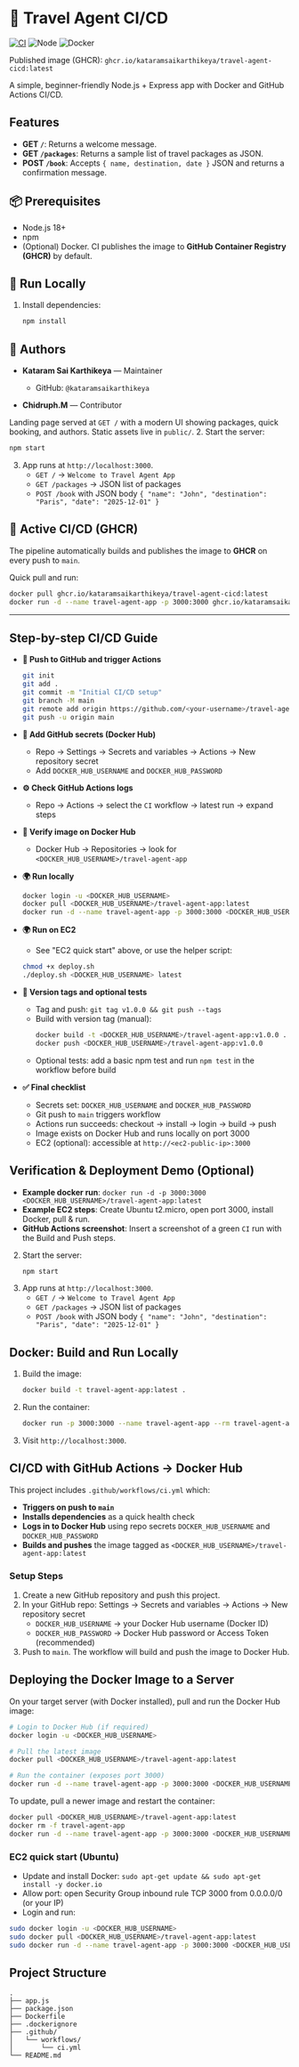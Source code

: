 # 🚀 Travel Agent CI/CD

[![CI](https://github.com/kataramsaikarthikeya/travel-agent-cicd/actions/workflows/ci.yml/badge.svg?branch=main)](https://github.com/kataramsaikarthikeya/travel-agent-cicd/actions/workflows/ci.yml)  ![Node](https://img.shields.io/badge/Node-18.x-339933?logo=node.js&logoColor=white)  ![Docker](https://img.shields.io/badge/Docker-Ready-2496ED?logo=docker&logoColor=white)

Published image (GHCR): `ghcr.io/kataramsaikarthikeya/travel-agent-cicd:latest`

A simple, beginner-friendly Node.js + Express app with Docker and GitHub Actions CI/CD.

## Features
- **GET `/`**: Returns a welcome message.
- **GET `/packages`**: Returns a sample list of travel packages as JSON.
- **POST `/book`**: Accepts `{ name, destination, date }` JSON and returns a confirmation message.

## 📦 Prerequisites
- Node.js 18+
- npm
- (Optional) Docker. CI publishes the image to **GitHub Container Registry (GHCR)** by default.

## 🧪 Run Locally
1. Install dependencies:
   ```bash
   npm install
   ```

## 👥 Authors
- **Kataram Sai Karthikeya** — Maintainer
  - GitHub: `@kataramsaikarthikeya`

- **Chidruph.M** — Contributor

Landing page served at `GET /` with a modern UI showing packages, quick booking, and authors. Static assets live in `public/`.
2. Start the server:
   ```bash
   npm start
   ```
3. App runs at `http://localhost:3000`.
   - `GET /` → `Welcome to Travel Agent App`
   - `GET /packages` → JSON list of packages
   - `POST /book` with JSON body `{ "name": "John", "destination": "Paris", "date": "2025-12-01" }`

## 🚢 Active CI/CD (GHCR)
The pipeline automatically builds and publishes the image to **GHCR** on every push to `main`.

Quick pull and run:
```bash
docker pull ghcr.io/kataramsaikarthikeya/travel-agent-cicd:latest
docker run -d --name travel-agent-app -p 3000:3000 ghcr.io/kataramsaikarthikeya/travel-agent-cicd:latest
```

---

## Step-by-step CI/CD Guide

- **🥇 Push to GitHub and trigger Actions**
  ```bash
  git init
  git add .
  git commit -m "Initial CI/CD setup"
  git branch -M main
  git remote add origin https://github.com/<your-username>/travel-agent-cicd.git
  git push -u origin main
  ```

- **🧩 Add GitHub secrets (Docker Hub)**
  - Repo → Settings → Secrets and variables → Actions → New repository secret
  - Add `DOCKER_HUB_USERNAME` and `DOCKER_HUB_PASSWORD`

- **⚙️ Check GitHub Actions logs**
  - Repo → Actions → select the `CI` workflow → latest run → expand steps

- **🐳 Verify image on Docker Hub**
  - Docker Hub → Repositories → look for `<DOCKER_HUB_USERNAME>/travel-agent-app`

- **🌍 Run locally**
  ```bash
  docker login -u <DOCKER_HUB_USERNAME>
  docker pull <DOCKER_HUB_USERNAME>/travel-agent-app:latest
  docker run -d --name travel-agent-app -p 3000:3000 <DOCKER_HUB_USERNAME>/travel-agent-app:latest
  ```

- **🌍 Run on EC2**
  - See "EC2 quick start" above, or use the helper script:
  ```bash
  chmod +x deploy.sh
  ./deploy.sh <DOCKER_HUB_USERNAME> latest
  ```

- **🧠 Version tags and optional tests**
  - Tag and push: `git tag v1.0.0 && git push --tags`
  - Build with version tag (manual):
    ```bash
    docker build -t <DOCKER_HUB_USERNAME>/travel-agent-app:v1.0.0 .
    docker push <DOCKER_HUB_USERNAME>/travel-agent-app:v1.0.0
    ```
  - Optional tests: add a basic npm test and run `npm test` in the workflow before build

- **✅ Final checklist**
  - Secrets set: `DOCKER_HUB_USERNAME` and `DOCKER_HUB_PASSWORD`
  - Git push to `main` triggers workflow
  - Actions run succeeds: checkout → install → login → build → push
  - Image exists on Docker Hub and runs locally on port 3000
  - EC2 (optional): accessible at `http://<ec2-public-ip>:3000`

## Verification & Deployment Demo (Optional)
- **Example docker run**: `docker run -d -p 3000:3000 <DOCKER_HUB_USERNAME>/travel-agent-app:latest`
- **Example EC2 steps**: Create Ubuntu t2.micro, open port 3000, install Docker, pull & run.
- **GitHub Actions screenshot**: Insert a screenshot of a green `CI` run with the Build and Push steps.
2. Start the server:
   ```bash
   npm start
   ```
3. App runs at `http://localhost:3000`.
   - `GET /` → `Welcome to Travel Agent App`
   - `GET /packages` → JSON list of packages
   - `POST /book` with JSON body `{ "name": "John", "destination": "Paris", "date": "2025-12-01" }`

## Docker: Build and Run Locally
1. Build the image:
   ```bash
   docker build -t travel-agent-app:latest .
   ```
2. Run the container:
   ```bash
   docker run -p 3000:3000 --name travel-agent-app --rm travel-agent-app:latest
   ```
3. Visit `http://localhost:3000`.

## CI/CD with GitHub Actions → Docker Hub
This project includes `.github/workflows/ci.yml` which:
- **Triggers on push to `main`**
- **Installs dependencies** as a quick health check
- **Logs in to Docker Hub** using repo secrets `DOCKER_HUB_USERNAME` and `DOCKER_HUB_PASSWORD`
- **Builds and pushes** the image tagged as `<DOCKER_HUB_USERNAME>/travel-agent-app:latest`

### Setup Steps
1. Create a new GitHub repository and push this project.
2. In your GitHub repo: Settings → Secrets and variables → Actions → New repository secret
   - `DOCKER_HUB_USERNAME` → your Docker Hub username (Docker ID)
   - `DOCKER_HUB_PASSWORD` → Docker Hub password or Access Token (recommended)
3. Push to `main`. The workflow will build and push the image to Docker Hub.

## Deploying the Docker Image to a Server
On your target server (with Docker installed), pull and run the Docker Hub image:
```bash
# Login to Docker Hub (if required)
docker login -u <DOCKER_HUB_USERNAME>

# Pull the latest image
docker pull <DOCKER_HUB_USERNAME>/travel-agent-app:latest

# Run the container (exposes port 3000)
docker run -d --name travel-agent-app -p 3000:3000 <DOCKER_HUB_USERNAME>/travel-agent-app:latest
```

To update, pull a newer image and restart the container:
```bash
docker pull <DOCKER_HUB_USERNAME>/travel-agent-app:latest
docker rm -f travel-agent-app
docker run -d --name travel-agent-app -p 3000:3000 <DOCKER_HUB_USERNAME>/travel-agent-app:latest
```

### EC2 quick start (Ubuntu)
- Update and install Docker: `sudo apt-get update && sudo apt-get install -y docker.io`
- Allow port: open Security Group inbound rule TCP 3000 from 0.0.0.0/0 (or your IP)
- Login and run:
```bash
sudo docker login -u <DOCKER_HUB_USERNAME>
sudo docker pull <DOCKER_HUB_USERNAME>/travel-agent-app:latest
sudo docker run -d --name travel-agent-app -p 3000:3000 <DOCKER_HUB_USERNAME>/travel-agent-app:latest
```

## Project Structure
```
.
├── app.js
├── package.json
├── Dockerfile
├── .dockerignore
├── .github/
│   └── workflows/
│       └── ci.yml
└── README.md
```
